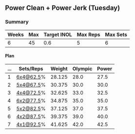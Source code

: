 ## Power Clean + Power Jerk (Tuesday)

### Summary

Weeks | Max | Target INOL | Max Reps | Max Sets
--- | --- | --- | --- | ---
6 | 45 | 0.6 | 5 | 6

#### Plan

 ... | Sets/Reps | Weight | Olympic | Power
--- | --- | --- | --- | ---
1 | 6x4@62.5% | 28.125 | 28.0 | 27.5
2 | 5x4@67.5% | 30.375 | 30.0 | 30.0
3 | 4x4@72.5% | 32.625 | 33.0 | 32.5
4 | 6x2@77.5% | 34.875 | 35.0 | 35.0
5 | 5x2@82.5% | 37.125 | 37.0 | 37.5
6 | 4x2@87.5% | 39.375 | 39.0 | 40.0
7 | 4x1@92.5% | 41.625 | 42.0 | 42.5

